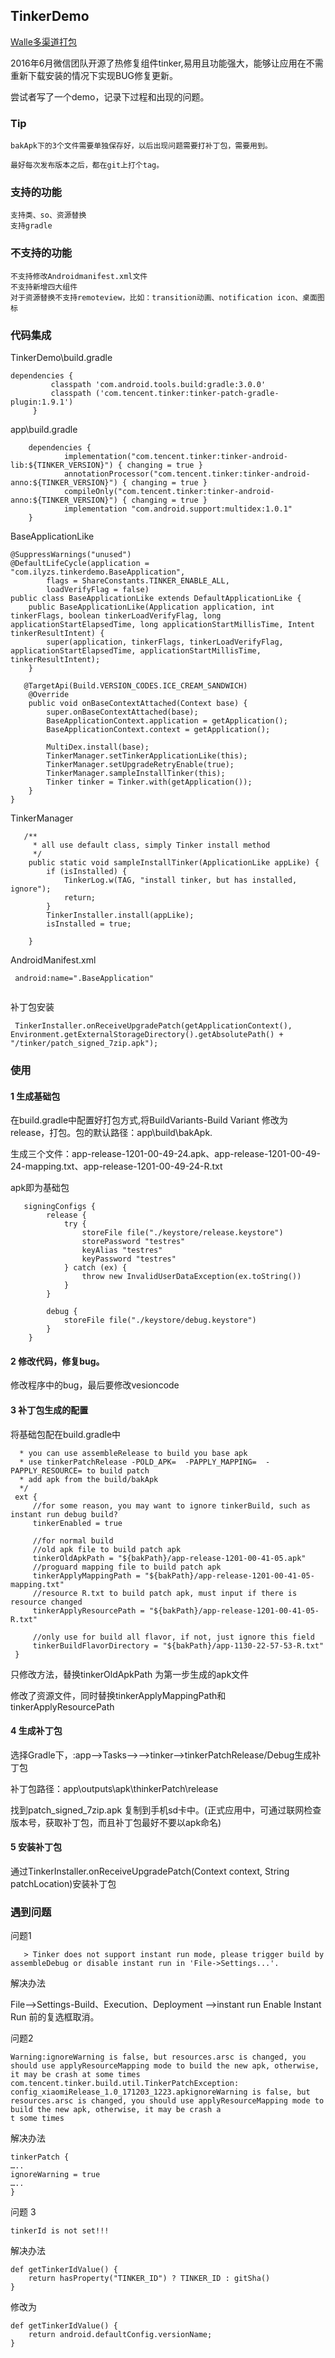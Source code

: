 ## TinkerDemo

[Walle多渠道打包](README.md)


2016年6月微信团队开源了热修复组件tinker,易用且功能强大，能够让应用在不需重新下载安装的情况下实现BUG修复更新。

尝试者写了一个demo，记录下过程和出现的问题。

### Tip
    bakApk下的3个文件需要单独保存好，以后出现问题需要打补丁包，需要用到。
    
    最好每次发布版本之后，都在git上打个tag。

### 支持的功能
    支持类、so、资源替换
    支持gradle
    
### 不支持的功能
    
    不支持修改Androidmanifest.xml文件
    不支持新增四大组件
    对于资源替换不支持remoteview，比如：transition动画、notification icon、桌面图标
    
    
### 代码集成   
   TinkerDemo\build.gradle
   
```
dependencies {
         classpath 'com.android.tools.build:gradle:3.0.0'
         classpath ('com.tencent.tinker:tinker-patch-gradle-plugin:1.9.1')
     }
 ```
 
 app\build.gradle
```
    dependencies {
            implementation("com.tencent.tinker:tinker-android-lib:${TINKER_VERSION}") { changing = true }
            annotationProcessor("com.tencent.tinker:tinker-android-anno:${TINKER_VERSION}") { changing = true }
            compileOnly("com.tencent.tinker:tinker-android-anno:${TINKER_VERSION}") { changing = true }
            implementation "com.android.support:multidex:1.0.1"
    }
```

BaseApplicationLike
```
@SuppressWarnings("unused")
@DefaultLifeCycle(application = "com.ilyzs.tinkerdemo.BaseApplication",
        flags = ShareConstants.TINKER_ENABLE_ALL,
        loadVerifyFlag = false)
public class BaseApplicationLike extends DefaultApplicationLike {
    public BaseApplicationLike(Application application, int tinkerFlags, boolean tinkerLoadVerifyFlag, long applicationStartElapsedTime, long applicationStartMillisTime, Intent tinkerResultIntent) {
        super(application, tinkerFlags, tinkerLoadVerifyFlag, applicationStartElapsedTime, applicationStartMillisTime, tinkerResultIntent);
    }
    
   @TargetApi(Build.VERSION_CODES.ICE_CREAM_SANDWICH)
    @Override
    public void onBaseContextAttached(Context base) {
        super.onBaseContextAttached(base);
        BaseApplicationContext.application = getApplication();
        BaseApplicationContext.context = getApplication();

        MultiDex.install(base);
        TinkerManager.setTinkerApplicationLike(this);
        TinkerManager.setUpgradeRetryEnable(true);
        TinkerManager.sampleInstallTinker(this);
        Tinker tinker = Tinker.with(getApplication());
    }
}    

```

TinkerManager

```
   /**
     * all use default class, simply Tinker install method
     */
    public static void sampleInstallTinker(ApplicationLike appLike) {
        if (isInstalled) {
            TinkerLog.w(TAG, "install tinker, but has installed, ignore");
            return;
        }
        TinkerInstaller.install(appLike);
        isInstalled = true;

    }
```    
AndroidManifest.xml

```
 android:name=".BaseApplication"
 
```

补丁包安装
```
 TinkerInstaller.onReceiveUpgradePatch(getApplicationContext(), Environment.getExternalStorageDirectory().getAbsolutePath() + "/tinker/patch_signed_7zip.apk");

```

### 使用

#### 1 生成基础包

在build.gradle中配置好打包方式,将BuildVariants-Build Variant 修改为release，打包。包的默认路径：app\build\bakApk.

生成三个文件：app-release-1201-00-49-24.apk、app-release-1201-00-49-24-mapping.txt、app-release-1201-00-49-24-R.txt

apk即为基础包
```
   signingConfigs {
        release {
            try {
                storeFile file("./keystore/release.keystore")
                storePassword "testres"
                keyAlias "testres"
                keyPassword "testres"
            } catch (ex) {
                throw new InvalidUserDataException(ex.toString())
            }
        }

        debug {
            storeFile file("./keystore/debug.keystore")
        }
    }

```

#### 2 修改代码，修复bug。

修改程序中的bug，最后要修改vesioncode

#### 3 补丁包生成的配置

将基础包配在build.gradle中

```/**
  * you can use assembleRelease to build you base apk
  * use tinkerPatchRelease -POLD_APK=  -PAPPLY_MAPPING=  -PAPPLY_RESOURCE= to build patch
  * add apk from the build/bakApk
  */
 ext {
     //for some reason, you may want to ignore tinkerBuild, such as instant run debug build?
     tinkerEnabled = true
 
     //for normal build
     //old apk file to build patch apk
     tinkerOldApkPath = "${bakPath}/app-release-1201-00-41-05.apk"
     //proguard mapping file to build patch apk
     tinkerApplyMappingPath = "${bakPath}/app-release-1201-00-41-05-mapping.txt"
     //resource R.txt to build patch apk, must input if there is resource changed
     tinkerApplyResourcePath = "${bakPath}/app-release-1201-00-41-05-R.txt"
 
     //only use for build all flavor, if not, just ignore this field
     tinkerBuildFlavorDirectory = "${bakPath}/app-1130-22-57-53-R.txt"
 }
```

只修改方法，替换tinkerOldApkPath 为第一步生成的apk文件

修改了资源文件，同时替换tinkerApplyMappingPath和tinkerApplyResourcePath

#### 4 生成补丁包

选择Gradle下，:app-->Tasks-->-->tinker-->tinkerPatchRelease/Debug生成补丁包

补丁包路径：app\outputs\apk\thinkerPatch\release

找到patch_signed_7zip.apk 复制到手机sd卡中。(正式应用中，可通过联网检查版本号，获取补丁包，而且补丁包最好不要以apk命名)

#### 5 安装补丁包

通过TinkerInstaller.onReceiveUpgradePatch(Context context, String patchLocation)安装补丁包



### 遇到问题

问题1

```Error:A problem occurred configuring project ':app'.
   > Tinker does not support instant run mode, please trigger build by assembleDebug or disable instant run in 'File->Settings...'.
```   
解决办法   

File-->Settings-Build、Execution、Deployment -->instant run    Enable Instant Run 前的复选框取消。


问题2

```
Warning:ignoreWarning is false, but resources.arsc is changed, you should use applyResourceMapping mode to build the new apk, otherwise, it may be crash at some times
com.tencent.tinker.build.util.TinkerPatchException: config_xiaomiRelease_1.0_171203_1223.apkignoreWarning is false, but resources.arsc is changed, you should use applyResourceMapping mode to build the new apk, otherwise, it may be crash a
t some times

```


解决办法

```
tinkerPatch { 
….. 
ignoreWarning = true 
….. 
}

```

问题 3

```
tinkerId is not set!!!

```

解决办法
```
def getTinkerIdValue() {
    return hasProperty("TINKER_ID") ? TINKER_ID : gitSha()
}

```
修改为

```
def getTinkerIdValue() {
    return android.defaultConfig.versionName;
}
```

